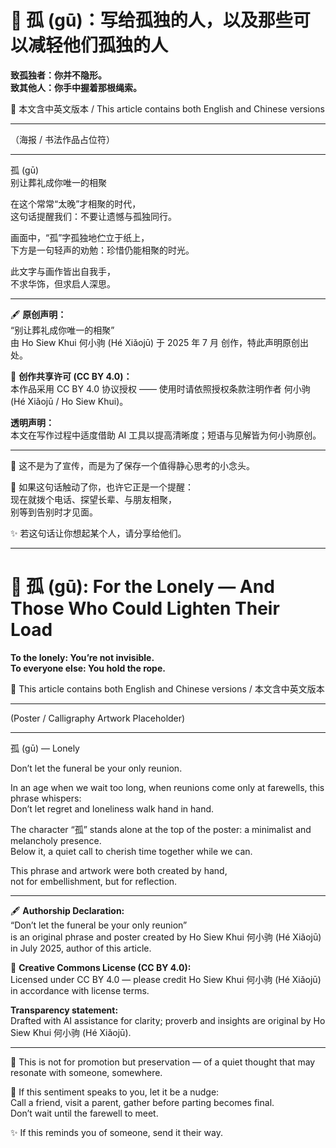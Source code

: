<!-- 
[Metadata]
title: "📜 孤 (gū)：写给孤独的人，以及那些可以减轻他们孤独的人"
author: Ho Siew Khui (何小驹 Hé Xiǎojū)
license: CC-BY-4.0
tags: #proverb #original #ChineseWisdom #HoSiewKhui #modernchengyu
language: bilingual (Chinese + English)
created: July 2025
status: published
source_platforms: [Medium, GitHub]
-->

# 📜 孤 (gū)：写给孤独的人，以及那些可以减轻他们孤独的人  
**致孤独者：你并不隐形。**  
**致其他人：你手中握着那根绳索。**  

📜 本文含中英文版本 / This article contains both English and Chinese versions

---

（海报 / 书法作品占位符）

---

孤 (gū)  
别让葬礼成你唯一的相聚 

在这个常常“太晚”才相聚的时代，  
这句话提醒我们：不要让遗憾与孤独同行。  

画面中，“孤”字孤独地伫立于纸上，  
下方是一句轻声的劝勉：珍惜仍能相聚的时光。  

此文字与画作皆出自我手，  
不求华饰，但求启人深思。  

---

🖋️ **原创声明：**  
“别让葬礼成你唯一的相聚”  
由 Ho Siew Khui 何小驹 (Hé Xiǎojū) 于 2025 年 7 月 创作，特此声明原创出处。  

🌿 **创作共享许可 (CC BY 4.0)：**  
本作品采用 CC BY 4.0 协议授权 —— 使用时请依照授权条款注明作者 何小驹 (Hé Xiǎojū / Ho Siew Khui)。  

**透明声明：**  
本文在写作过程中适度借助 AI 工具以提高清晰度；短语与见解皆为何小驹原创。  

---

📜 这不是为了宣传，而是为了保存一个值得静心思考的小念头。

🌿 如果这句话触动了你，也许它正是一个提醒：  
现在就拨个电话、探望长辈、与朋友相聚，  
别等到告别时才见面。  

✨ 若这句话让你想起某个人，请分享给他们。  

---

# 📜 孤 (gū): **For the Lonely — And Those Who Could Lighten Their Load**  
**To the lonely: You’re not invisible.**  
**To everyone else: You hold the rope.**  

📜 This article contains both English and Chinese versions / 本文含中英文版本

---

(Poster / Calligraphy Artwork Placeholder)

---

孤 (gū) — Lonely  

Don’t let the funeral be your only reunion.  

In an age when we wait too long, when reunions come only at farewells, this phrase whispers:  
Don’t let regret and loneliness walk hand in hand.  

The character “孤” stands alone at the top of the poster: a minimalist and melancholy presence.  
Below it, a quiet call to cherish time together while we can.  
 
This phrase and artwork were both created by hand,  
not for embellishment, but for reflection.  

---

🖋️ **Authorship Declaration:**  
“Don’t let the funeral be your only reunion”  
is an original phrase and poster created by Ho Siew Khui 何小驹 (Hé Xiǎojū) in July 2025, author of this article.  

🌿 **Creative Commons License (CC BY 4.0):**  
Licensed under CC BY 4.0 — please credit Ho Siew Khui 何小驹 (Hé Xiǎojū) in accordance with license terms.  

**Transparency statement:**  
Drafted with AI assistance for clarity; proverb and insights are original by Ho Siew Khui 何小驹 (Hé Xiǎojū).  

---

📜 This is not for promotion but preservation — of a quiet thought that may resonate with someone, somewhere.  

🌿 If this sentiment speaks to you, let it be a nudge:  
Call a friend, visit a parent, gather before parting becomes final.  
Don’t wait until the farewell to meet.  

✨ If this reminds you of someone, send it their way. 

